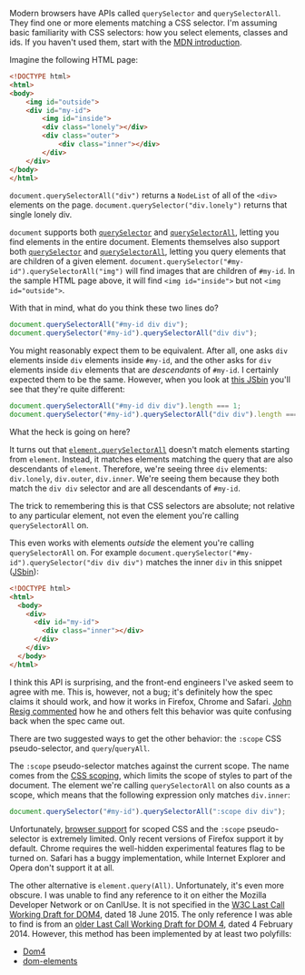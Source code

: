 <!--
.. title: querySelectorAll from an element probably doesn't do what you think it does
.. slug: queryselectorall-from-an-element-probably-doesnt-do-what-you-think-it-does
.. date: 2015-08-21 12:11:23 UTC-07:00
.. tags: css, webdev, dom
.. category:
.. link:
.. description:
.. type: text
-->

Modern browsers have APIs called `querySelector` and `querySelectorAll`. They
find one or more elements matching a CSS selector. I'm assuming basic
familiarity with CSS selectors: how you select elements, classes and ids. If
you haven't used them, start with the [MDN introduction][csssel].

Imagine the following HTML page:

```html
<!DOCTYPE html>
<html>
<body>
    <img id="outside">
    <div id="my-id">
        <img id="inside">
        <div class="lonely"></div>
        <div class="outer">
            <div class="inner"></div>
        </div>
    </div>
</body>
</html>
```

`document.querySelectorAll("div")` returns a `NodeList` of all of the `<div>`
elements on the page. `document.querySelector("div.lonely")` returns that
single lonely div.

`document` supports both [`querySelector`][dqs] and
[`querySelectorAll`][dqsa], letting you find elements in the entire
document. Elements themselves also support both [`querySelector`][eqs] and
[`querySelectorAll`][eqsa], letting you query elements that are children of a
given element.  `document.querySelector("#my-id").querySelectorAll("img")`
will find images that are children of `#my-id`. In the sample HTML page above,
it will find `<img id="inside">` but not `<img id="outside">`.

With that in mind, what do you think these two lines do?

```javascript
document.querySelectorAll("#my-id div div");
document.querySelector("#my-id").querySelectorAll("div div");
```

You might reasonably expect them to be equivalent. After all, one asks
`div` elements inside `div` elements inside `#my-id`, and the other
asks for `div` elements inside `div` elements that are *descendants*
of `#my-id`. I certainly expected them to be the same. However, when
you look at [this JSbin][jsbin] you'll see that they're quite
different:

```javascript
document.querySelectorAll("#my-id div div").length === 1;
document.querySelector("#my-id").querySelectorAll("div div").length === 3;
```

What the heck is going on here?

It turns out that [`element.querySelectorAll`][eqsa] doesn't match
elements starting from `element`. Instead, it matches elements
matching the query that are also descendants of `element`. Therefore,
we're seeing three `div` elements: `div.lonely`, `div.outer`,
`div.inner`. We're seeing them because they both match the `div div`
selector and are all descendants of `#my-id`.

The trick to remembering this is that CSS selectors are absolute; not
relative to any particular element, not even the element you're
calling `querySelectorAll` on.

This even works with elements *outside* the element you're calling
`querySelectorAll` on. For example
`document.querySelector("#my-id").querySelector("div div div")` matches the
inner `div` in this snippet ([JSbin][jsbin2]):

```html
<!DOCTYPE html>
<html>
  <body>
    <div>
      <div id="my-id">
        <div class="inner"></div>
      </div>
    </div>
  </body>
</html>
```

I think this API is surprising, and the front-end engineers I've asked
seem to agree with me. This is, however, not a bug; it's definitely
how the spec claims it should work, and how it works in Firefox,
Chrome and Safari. [John Resig commented][jresig] how he and others
felt this behavior was quite confusing back when the spec came out.

There are two suggested ways to get the other behavior: the `:scope`
CSS pseudo-selector, and `query`/`queryAll`.

The `:scope` pseudo-selector matches against the current scope. The
name comes from the [CSS scoping][scope-spec], which limits the scope
of styles to part of the document. The element we're calling
`querySelectorAll` on also counts as a scope, which means that the
following expression only matches `div.inner`:

```javascript
document.querySelector("#my-id").querySelectorAll(":scope div div");
```

Unfortunately, [browser support][scope-compat] for scoped CSS and the
`:scope` pseudo-selector is extremely limited. Only recent versions of
Firefox support it by default. Chrome requires the well-hidden
experimental features flag to be turned on. Safari has a buggy
implementation, while Internet Explorer and Opera don't support it at
all.

The other alternative is `element.query(All)`. Unfortunately, it's
even more obscure. I was unable to find any reference to it on either
the Mozilla Developer Network or on CanIUse. It is not specified in
the [W3C Last Call Working Draft for DOM4][dom4-query], dated 18
June 2015. The only reference I was able to find is from an
[older Last Call Working Draft for DOM 4][older-dom4], dated 4
February 2014. However, this method has been implemented by at least
two polyfills:

* [Dom4][dom4-polyfill]
* [dom-elements][dom-elements-polyfill]

[csssel]: https://developer.mozilla.org/en-US/docs/Web/Guide/CSS/Getting_started/Selectors
[dqs]: https://developer.mozilla.org/en-US/docs/Web/API/Document/querySelector
[dqsa]: https://developer.mozilla.org/en-US/docs/Web/API/Document/querySelectorAll
[eqs]: https://developer.mozilla.org/en-US/docs/Web/API/Element/querySelector
[eqsa]: https://developer.mozilla.org/en-US/docs/Web/API/Element/querySelectorAll
[jsbin]: http://jsbin.com/hineco/edit?html,js,output
[jsbin2]: http://jsbin.com/woropuc/edit?html,js,output
[spec]: https://dom.spec.whatwg.org/#dom-parentnode-queryselectorall
[jresig]: http://ejohn.org/blog/thoughts-on-queryselectorall/
[scope-spec]: https://html.spec.whatwg.org/multipage/semantics.html#attr-style-scoped
[scope]: https://developer.mozilla.org/en-US/docs/Web/CSS/%3Ascope
[scope-compat]: https://developer.mozilla.org/en-US/docs/Web/CSS/%3Ascope#Browser_compatibility
[dom4-query]: http://www.w3.org/TR/dom/#interface-parentnode
[older-dom4]: http://www.w3.org/TR/2014/WD-dom-20140204/#interface-parentnode
[dom4-polyfill]: https://webreflection.github.io/dom4/
[dom-elements-polyfill]: https://github.com/barberboy/dom-elements
